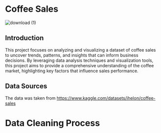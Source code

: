 # Coffee Sales

![download (1)](https://github.com/user-attachments/assets/a49793ca-4a32-4881-83f6-5823159f53ca)

## Introduction
This project focuses on analyzing and visualizing a dataset of coffee sales to uncover trends, patterns, and insights that can inform business decisions. By leveraging data analysis techniques and visualization tools, this project aims to provide a comprehensive understanding of the coffee market, highlighting key factors that influence sales performance.

## Data Sources
The data was taken from https://www.kaggle.com/datasets/ihelon/coffee-sales

# Data Cleaning Process
